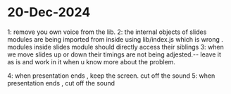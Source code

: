 
# 20-Dec-2024
1: remove you own voice from the lib.
2: the internal objects of slides modules are being imported from inside using lib/index.js which is wrong . modules inside slides module should directly access their siblings
3: when we move slides up or down their timings are not being adjested.-- leave it as is and work in it when u know more about the problem.

4: when presentation ends , keep the screen. cut off the sound
5: when presentation ends , cut off the sound
